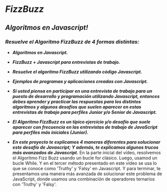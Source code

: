 # **_FizzBuzz_**

## **_Algoritmos en Javascript!_**

### **_Resuelve el Algoritmo FizzBuzz de 4 formas distintas:_**

- **_Algoritmos en Javascript._**
  
- **_FizzBuzz + Javascript para entrevistas de trabajo._**
  
- **_Resuelve el algoritmo FizzBuzz utilizando código Javascript._**
  
- **_Ejemplos de programas y aplicaciones creadas con Javascript._**

- **_Si usted piensa en participar en una entrevista de trabajo para un puesto de desarrollo y programación utilizando Javascript, entonces debes aprender y practicar las respuestas para los distintos algoritmos y algunos desafíos que suelen aparecer en estas entrevistas de trabajo para perfiles Junior y/o Senior de Javascript._**

- **_El Algoritmo FizzBuzz es un típico ejercicio y/o desafío que suele aparecer con frecuencia en las entrevistas de trabajo de JavaScript para perfiles más iniciales (Junior)._**

- **_En este proyecto te explicamos 4 maneras diferentes para solucionar este desafío de Javascript; Y además, te explicamos algunos trucos más avanzados de Javascript._**
En la parte inicial del vídeo, resolvemos el Algoritmo Fizz Buzz usando un bucle for clásico. Luego, usamod un bucle While. Y en el tercer método presentado en este vídeo se usa lo que se conoce como 'Truthy' y 'Falsy' en Javascript.
Y para terminar, te presentamos una manera más avanzada de solucionar este problema de JavaScript, donde usamos una combinación de operadores ternarios con 'Truthy' y 'Falsy'. 

